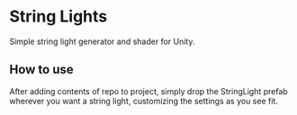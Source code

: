 # String Lights
Simple string light generator and shader for Unity.
## How to use
After adding contents of repo to project, simply drop the StringLight prefab wherever you want a string light, customizing the settings as you see fit.
